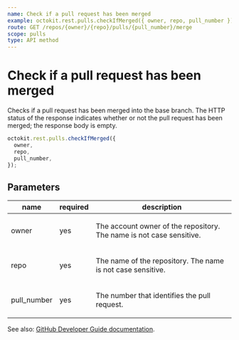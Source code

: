 ```yaml
---
name: Check if a pull request has been merged
example: octokit.rest.pulls.checkIfMerged({ owner, repo, pull_number })
route: GET /repos/{owner}/{repo}/pulls/{pull_number}/merge
scope: pulls
type: API method
---
```


# Check if a pull request has been merged

Checks if a pull request has been merged into the base branch. The HTTP status of the response indicates whether or not the pull request has been merged; the response body is empty.

```js
octokit.rest.pulls.checkIfMerged({
  owner,
  repo,
  pull_number,
});
```

## Parameters

<table>
  <thead>
    <tr>
      <th>name</th>
      <th>required</th>
      <th>description</th>
    </tr>
  </thead>
  <tbody>
    <tr><td>owner</td><td>yes</td><td>

The account owner of the repository. The name is not case sensitive.

</td></tr>
<tr><td>repo</td><td>yes</td><td>

The name of the repository. The name is not case sensitive.

</td></tr>
<tr><td>pull_number</td><td>yes</td><td>

The number that identifies the pull request.

</td></tr>
  </tbody>
</table>

See also: [GitHub Developer Guide documentation](https://docs.github.com/rest/reference/pulls#check-if-a-pull-request-has-been-merged).
